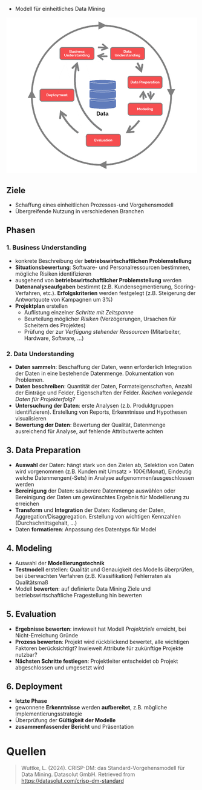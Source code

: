- Modell für einheitliches Data Mining

![Pasted image 20241008092942.png](attachments/Pasted%20image%2020241008092942.png)

## Ziele
- Schaffung eines einheitlichen Prozesses-und Vorgehensmodell
- Übergreifende Nutzung in verschiedenen Branchen

## Phasen

### 1. Business Understanding
- konkrete Beschreibung der **betriebswirtschaftlichen Problemstellung**
- **Situationsbewertung**: Software- und Personalressourcen bestimmen, mögliche Risiken identifizieren
- ausgehend von **betriebswirtschaftlicher Problemstellung** werden **Datenanalyseaufgaben** bestimmt (z.B. Kundensegmentierung, Scoring-Verfahren, etc.). **Erfolgskriterien** werden festgelegt (z.B. Steigerung der Antwortquote von Kampagnen um 3%) 
- **Projektplan** erstellen
	- Auflistung einzelner *Schritte mit Zeitspanne*
	- Beurteilung möglicher *Risiken* (Verzögerungen, Ursachen für Scheitern des Projektes)
	- Prüfung der zur *Verfügung stehender Ressourcen* (Mitarbeiter, Hardware, Software, ...)
### 2. Data Understanding
- **Daten sammeln**: Beschaffung der Daten, wenn erforderlich Integration der Daten in eine bestehende Datenmenge. Dokumentation von Problemen. 
- **Daten beschreiben**: Quantität der Daten, Formateigenschaften, Anzahl der Einträge und Felder, Eigenschaften der Felder. *Reichen vorliegende Daten für Projekterfolg?*
- **Untersuchung der Daten**: erste Analysen (z.b. Produktgruppen identifizieren). Erstellung von Reports, Erkenntnisse und Hypothesen visualisieren
- **Bewertung der Daten**: Bewertung der Qualität, Datenmenge ausreichend für Analyse, auf fehlende Attributwerte achten

## 3. Data Preparation
- **Auswahl** der Daten: hängt stark von den Zielen ab, Selektion von Daten wird vorgenommen (z.B. Kunden mit Umsatz > 100€/Monat), Eindeutig welche Datenmengen(-Sets) in Analyse aufgenommen/ausgeschlossen werden
- **Bereinigung** der Daten: sauberere Datenmenge auswählen oder Bereinigung der Daten um gewünschtes Ergebnis für Modellierung zu erreichen
- **Transform** und **Integration** der Daten: Kodierung der Daten, Aggregation/Disaggregation. Erstellung von wichtigen Kennzahlen (Durchschnittsgehalt, ...)
- Daten **formatieren**: Anpassung des Datentyps für Model

## 4. Modeling
- Auswahl der **Modellierungstechnik**
- **Testmodell** erstellen: Qualität und Genauigkeit des Modells überprüfen, bei überwachten Verfahren (z.B. Klassifikation) Fehlerraten als Qualitätsmaß
- Modell **bewerten**: auf definierte Data Mining Ziele und betriebswirtschaftliche Fragestellung hin bewerten  

## 5. Evaluation
- **Ergebnisse bewerten**: inwieweit hat Modell *Projektziele* erreicht, bei Nicht-Erreichung Gründe
- **Prozess bewerten**: Projekt wird rückblickend bewertet, alle wichtigen Faktoren berücksichtigt? Inwieweit Attribute für zukünftige Projekte nutzbar?
- **Nächsten Schritte festlegen**: Projektleiter entscheidet ob Projekt abgeschlossen und umgesetzt wird

## 6. Deployment
- **letzte Phase**
- gewonnene **Erkenntnisse** werden **aufbereitet**, z.B. mögliche Implementierungsstrategie
- Überprüfung der **Gültigkeit der Modelle**
- **zusammenfassender Bericht** und Präsentation

# Quellen

> Wuttke, L. (2024). CRISP-DM: das Standard-Vorgehensmodell für Data Mining. Datasolut GmbH. Retrieved from https://datasolut.com/crisp-dm-standard